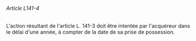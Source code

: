 ###### Article L141-4

L'action résultant de l'article L. 141-3 doit être intentée par l'acquéreur dans le délai d'une année, à compter de la date de sa prise de possession.

